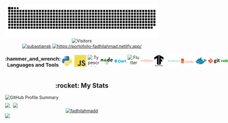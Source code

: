 <div align="center">
  <div align="center">
    <picture>
      <source
        media="(prefers-color-scheme: dark)"
        srcset="https://raw.githubusercontent.com/platane/snk/output/github-contribution-grid-snake-dark.svg"
      />
      <source
        media="(prefers-color-scheme: light)"
        srcset="https://raw.githubusercontent.com/platane/snk/output/github-contribution-grid-snake.svg"
      />
      <img
        alt="github contribution grid snake animation"
        src="https://raw.githubusercontent.com/platane/snk/output/github-contribution-grid-snake.svg"
      />
  </picture>
  </div>
  <img alt="Visitors" src="https://komarev.com/ghpvc/?username=fadhilahmadd&label=Profile%20Visits&style=for-the-badge" />
  <br>
  <a href="https://linkedin.com/in/fadhil-ahmad-604623139" target="blank"><img align="center" src="https://raw.githubusercontent.com/rahuldkjain/github-profile-readme-generator/master/src/images/icons/Social/linked-in-alt.svg" alt="subastiansk" height="30" width="40" /></a>
  <a href="https://portofolio-fadhilahmad.netlify.app/" target="blank"><img align="center" src="https://img.icons8.com/?size=512&id=63807&format=png" alt="https://portofolio-fadhilahmad.netlify.app/" height="40" width="45" /></a>
</div>

<div align="center" style="display: flex; align-items: center;">
  <h3>:hammer_and_wrench: Languages and Tools</h3>
  <img src="https://github.com/devicons/devicon/blob/master/icons/python/python-original.svg" title="Python" alt="Python" width="40" height="40"/>&nbsp;
  <img src="https://github.com/devicons/devicon/blob/master/icons/javascript/javascript-original.svg" title="JavaScript" alt="JavaScript" width="40" height="40"/>&nbsp;
  <img src="https://github.com/devicons/devicon/blob/master/icons/typescript/typescript-plain-wordmark.svg" title="Typescript" alt="Typescript " width="40" height="40"/>&nbsp;
  <img src="https://github.com/devicons/devicon/blob/master/icons/nodejs/nodejs-original-wordmark.svg" title="NodeJS" alt="NodeJS" width="40" height="40"/>&nbsp;
  <img src="https://github.com/devicons/devicon/blob/master/icons/dart/dart-plain-wordmark.svg" title="Dart" alt="Dart" width="40" height="40"/>&nbsp;
  <img src="https://github.com/devicons/devicon/blob/master/icons/flutter/flutter-plain-wordmark.svg" title="Flutter" alt="Flutter" width="40" height="40"/>&nbsp;
  <img src="https://github.com/devicons/devicon/blob/master/icons/pytorch/pytorch-plain-wordmark.svg" title="Pytorch" alt="Pytorch " width="40" height="40"/>&nbsp;
  <img src="https://github.com/devicons/devicon/blob/master/icons/tensorflow/tensorflow-plain-wordmark.svg" title="Tensorflow" alt="Tensorflow " width="40" height="40"/>&nbsp;
  <img src="https://github.com/devicons/devicon/blob/master/icons/tailwindcss/tailwindcss-plain-wordmark.svg" title="Tailwindcss" alt="Tailwindcss " width="40" height="40"/>&nbsp;
  <img src="https://github.com/devicons/devicon/blob/master/icons/ubuntu/ubuntu-plain-wordmark.svg" title="Ubuntu" alt="Ubuntu " width="40" height="40"/>&nbsp;
  <img src="https://github.com/devicons/devicon/blob/master/icons/docker/docker-original.svg" title="Docker" alt="Docker " width="40" height="40"/>&nbsp;
  <img src="https://github.com/devicons/devicon/blob/master/icons/git/git-original-wordmark.svg" title="Git" **alt="Git" width="40" height="40"/>&nbsp;
  <img src="https://github.com/devicons/devicon/blob/master/icons/nginx/nginx-original.svg" title="Nginx" alt="Nginx" width="40" height="40"/>&nbsp;
</div>

<div id="stats" align="center" style="display: flex; flex-direction: column;">
    <h2>:rocket: My Stats</h2>
    <a style="display: flex; align-items: center;">
        <img src="https://github-profile-summary-cards.vercel.app/api/cards/profile-details?username=fadhilahmadd&theme=dark" alt="GitHub Profile Summary" style="margin-bottom: 10px;" />
    </a>
    <a style="display: flex;">
        <img src="https://github-profile-summary-cards.vercel.app/api/cards/repos-per-language?username=fadhilahmadd&theme=dark" style="margin-right: 10px;">
        <img src="https://github-profile-summary-cards.vercel.app/api/cards/stats?username=fadhilahmadd&theme=dark">
    </a>
    <a href="https://github.com/fadhilahmadd">
      <img align="center" src="https://github-readme-streak-stats.herokuapp.com/?user=fadhilahmadd&" alt="fadhilahmadd" />
    </a>
</div>

<!--horizontal divider(gradiant)-->
<img src="https://user-images.githubusercontent.com/73097560/115834477-dbab4500-a447-11eb-908a-139a6edaec5c.gif">
